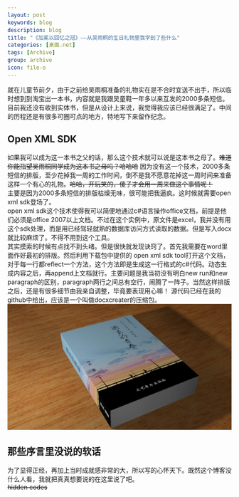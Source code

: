 ```yaml
---
layout: post
keywords: blog
description: blog
title: "《加冕以回忆之冠》——从吴雨桐的生日礼物里我学到了些什么"
categories: [桌面.net]
tags: [Archive]
group: archive
icon: file-o
---
```



就在儿童节前夕，由于之前给吴雨桐准备的礼物实在是不合时宜送不出手，所以临时想到到淘宝出一本书，内容就是我跟吴童鞋一年多以来互发的2000多条短信。目前我还没有收到实体书，但是从设计上来说，我觉得我应该已经很满足了。中间的历程还是有很多可圈可点的地方，特地写下来留作纪念。
<h2>Open XML SDK</h2>
如果我可以成为这一本书之父的话，那么这个技术就可以说是这本书之母了。<del>难道你能指望吴雨桐同学成为这本书之母吗？哈哈哈</del> 因为没有这一个技术，2000多条短信的排版，至少花掉我一周的工作时间，倒不是我不愿意花掉这一周时间来准备这样一个有心的礼物。<del>哈哈，开玩笑的，傻子才会用一周来做这个事情呢！</del> <br />主要是因为2000多条短信的排版枯燥无味，很可能把我逼疯。这时候就需要open xml sdk登场了。 <br />
open xml sdk这个技术使得我可以简便地通过c#语言操作office文档，前提是他们必须是office 2007以上文档。不过在这个实例中，原文件是excel，我并没有用这个sdk处理，而是用已经驾轻就熟的数据库访问方式读取的数据。但是写入docx就比较麻烦了。不得不用到这个工具。 <br />
其实摸索的时候有点找不到头绪。但是很快就发现诀窍了。首先我需要在word里面作好最初的排版。然后利用下载包中提供的 open xml sdk tool打开这个文档，对于每一行都reflect一个方法，这个方法即是生成这一行格式的c#代码。动态生成内容之后，再append上文档就行。主要问题是我当初没有明白new run和new paragraph的区别，paragraph两行之间总有空行，闹腾了一阵子。当然这样排版之后，还是有很多细节由我亲自调整，毕竟要表现用心嘛！
源代码已经在我的github中给出，应该是一个叫做docxcreater的压缩包。 <br />

<img src="image/wyt_book.jpg" />

<h2>那些序言里没说的软话</h2>
为了显得正经，再加上当时成就感非常的大，所以写的心怀天下。既然这个博客没什么人看，我就把真真想要说的在这里说了吧。<br />
<del> hidden codes </del>